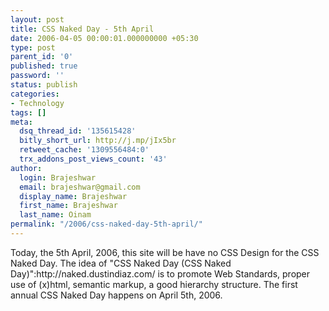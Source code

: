 ```yaml
---
layout: post
title: CSS Naked Day - 5th April
date: 2006-04-05 00:00:01.000000000 +05:30
type: post
parent_id: '0'
published: true
password: ''
status: publish
categories:
- Technology
tags: []
meta:
  dsq_thread_id: '135615428'
  bitly_short_url: http://j.mp/jIx5br
  retweet_cache: '1309556484:0'
  trx_addons_post_views_count: '43'
author:
  login: Brajeshwar
  email: brajeshwar@gmail.com
  display_name: Brajeshwar
  first_name: Brajeshwar
  last_name: Oinam
permalink: "/2006/css-naked-day-5th-april/"
---
```

<p>Today, the 5th April, 2006, this site will be have no CSS Design for the CSS Naked Day. The idea of "CSS Naked Day (CSS Naked Day)":http://naked.dustindiaz.com/ is to promote Web Standards, proper use of (x)html, semantic markup, a good hierarchy structure. The first annual CSS Naked Day happens on April 5th, 2006.</p>

